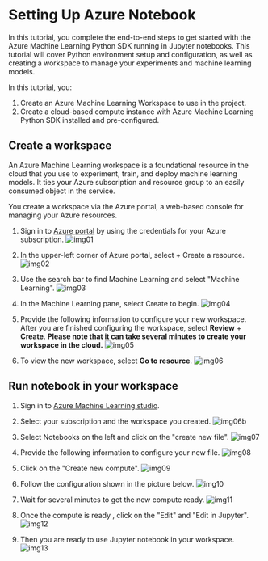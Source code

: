 # Setting Up Azure Notebook

In this tutorial, you complete the end-to-end steps to get started with the Azure Machine Learning Python SDK running in Jupyter notebooks. This tutorial will cover Python environment setup and configuration, as well as creating a workspace to manage your experiments and machine learning models.

In this tutorial, you:
1. Create an Azure Machine Learning Workspace to use in the project.
2. Create a cloud-based compute instance with Azure Machine Learning Python SDK installed and pre-configured.

## Create a workspace
An Azure Machine Learning workspace is a foundational resource in the cloud that you use to experiment, train, and deploy machine learning models. It ties your Azure subscription and resource group to an easily consumed object in the service.

You create a workspace via the Azure portal, a web-based console for managing your Azure resources.

1. Sign in to [Azure portal](https://portal.azure.com/#home) by using the credentials for your Azure subscription.
![img01](img/img01.png)

2. In the upper-left corner of Azure portal, select + Create a resource.
![img02](img/img02.png)

3. Use the search bar to find Machine Learning and select "Machine Learning".
![img03](img/img03.png)

4. In the Machine Learning pane, select Create to begin.
![img04](img/img04.png)

5. Provide the following information to configure your new workspace. After you are finished configuring the workspace, select **Review** + **Create**. **Please note that it can take several minutes to create your workspace in the cloud.**
![img05](img/img05.png)

6. To view the new workspace, select **Go to resource**.
![img06](img/img06.png)


## Run notebook in your workspace

1. Sign in to [Azure Machine Learning studio](https://ml.azure.com/).

2. Select your subscription and the workspace you created.
![img06b](img/img06b.png)

3. Select Notebooks on the left and click on the "create new file".
![img07](img/img07.png)

4. Provide the following information to configure your new file.
![img08](img/img08.png)

5. Click on the "Create new compute".
![img09](img/img09.png)

6. Follow the configuration shown in the picture below.
![img10](img/img10.png)

7. Wait for several minutes to get the new compute ready.
![img11](img/img11.png)

8. Once the compute is ready , click on the "Edit" and "Edit in Jupyter".
![img12](img/img12.png)

9. Then you are ready to use Jupyter notebook in your workspace.
![img13](img/img13.png)
